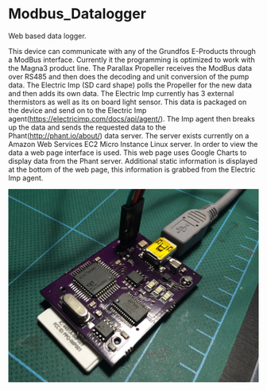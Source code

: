 # Modbus_Datalogger

Web based data logger.

This device can communicate with any of the Grundfos E-Products through a ModBus interface. Currently it the programming is optimized to work with the Magna3 product line. The Parallax Propeller receives the ModBus data over RS485 and then does the decoding and unit conversion of the pump data. The Electric Imp (SD card shape) polls the Propeller for the new data and then adds its own data. The Electric Imp currently has 3 external thermistors as well as its on board light sensor. This data is packaged on the device and send on to the Electric Imp agent(https://electricimp.com/docs/api/agent/). The Imp agent then breaks up the data and sends the requested data to the Phant(http://phant.io/about/) data server. The server exists currently on a Amazon Web Services EC2 Micro Instance Linux server. In order to view the data a web page interface is used. This web page uses Google Charts to display data from the Phant server. Additional static information is displayed at the bottom of the web page, this information is grabbed from the Electric Imp agent.


![alt tag](https://github.com/Alavas/Modbus_Datalogger/blob/master/Photos/PrototypeBoard.jpg)